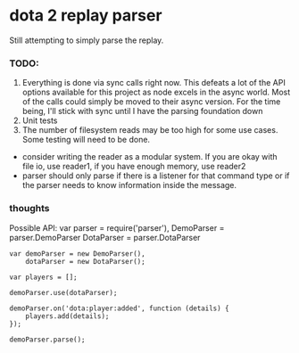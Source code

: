 dota 2 replay parser
===

Still attempting to simply parse the replay.

### TODO:
1. Everything is done via sync calls right now.  This defeats a lot of the API options available for this project as node excels in the async world.  Most of the calls could simply be moved to their async version.  For the time being, I'll stick with sync until I have the parsing foundation down
1. Unit tests
1. The number of filesystem reads may be too high for some use cases.  Some testing will need to be done.
  * consider writing the reader as a modular system.  If you are okay with file io, use reader1, if you have enough memory, use reader2
  * parser should only parse if there is a listener for that command type or if the parser needs to know information inside the message.

### thoughts

Possible API:
    var parser = require('parser'),
        DemoParser = parser.DemoParser
        DotaParser = parser.DotaParser

    var demoParser = new DemoParser(),
        dotaParser = new DotaParser();

    var players = [];

    demoParser.use(dotaParser);

    demoParser.on('dota:player:added', function (details) {
        players.add(details);
    });

    demoParser.parse();

